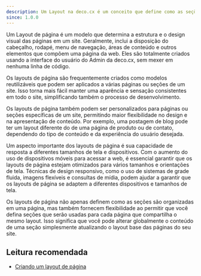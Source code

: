 ```yaml
---
description: Um Layout na deco.cx é um conceito que define como as seções são organizados dentro das páginas.
since: 1.0.0
---
```


Um Layout de página é um modelo que determina a estrutura e o design visual das
páginas em um site. Geralmente, inclui a disposição do cabeçalho, rodapé, menu
de navegação, áreas de conteúdo e outros elementos que compõem uma página da
web. Eles são totalmente criados usando a interface do usuário do Admin da
deco.cx, sem mexer em nenhuma linha de código.

Os layouts de página são frequentemente criados como modelos reutilizáveis que
podem ser aplicados a várias páginas ou seções de um site. Isso torna mais fácil
manter uma aparência e sensação consistentes em todo o site, simplificando
também o processo de desenvolvimento.

Os layouts de página também podem ser personalizados para páginas ou seções
específicas de um site, permitindo maior flexibilidade no design e na
apresentação de conteúdo. Por exemplo, uma postagem de blog pode ter um layout
diferente do de uma página de produto ou de contato, dependendo do tipo de
conteúdo e da experiência do usuário desejada.

Um aspecto importante dos layouts de página é sua capacidade de resposta a
diferentes tamanhos de tela e dispositivos. Com o aumento do uso de dispositivos
móveis para acessar a web, é essencial garantir que os layouts de página estejam
otimizados para vários tamanhos e orientações de tela. Técnicas de design
responsivo, como o uso de sistemas de grade fluida, imagens flexíveis e
consultas de mídia, podem ajudar a garantir que os layouts de página se adaptem
a diferentes dispositivos e tamanhos de tela.

Os layouts de página não apenas definem como as seções são organizadas em uma
página, mas também fornecem flexibilidade ao permitir que você defina seções que
serão usadas para cada página que compartilha o mesmo layout. Isso significa que
você pode alterar globalmente o conteúdo de uma seção simplesmente atualizando o
layout base das páginas do seu site.

## Leitura recomendada

- [Criando um layout de página](/docs/pt/tutorials/creating-a-layout)
